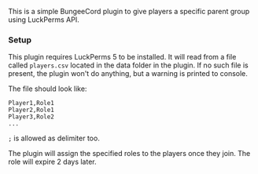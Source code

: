 This is a simple BungeeCord plugin to give players a specific parent group using LuckPerms API.

### Setup

This plugin requires LuckPerms 5 to be installed.
It will read from a file called `players.csv` located in the data folder in the plugin.
If no such file is present, the plugin won't do anything, but a warning is printed to console.

The file should look like:
```csv
Player1,Role1
Player2,Role1
Player3,Role2
...
```
`;` is allowed as delimiter too.

The plugin will assign the specified roles to the players once they join. The role will expire 2 days later.